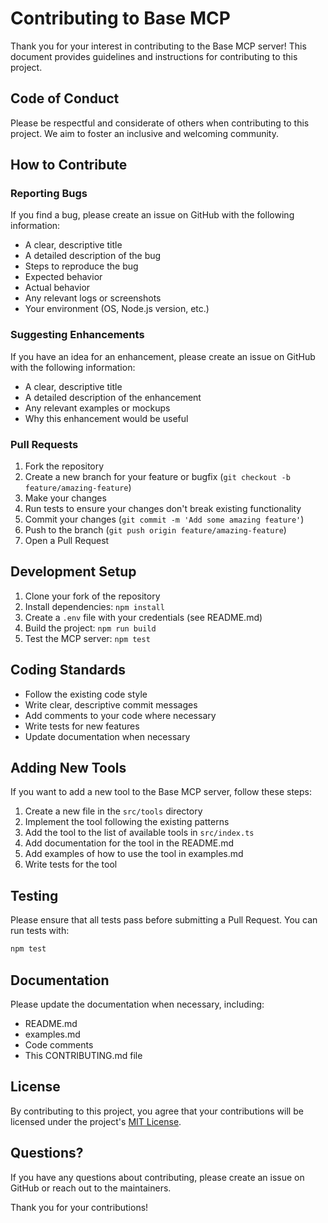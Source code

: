 # Contributing to Base MCP

Thank you for your interest in contributing to the Base MCP server! This document provides guidelines and instructions for contributing to this project.

## Code of Conduct

Please be respectful and considerate of others when contributing to this project. We aim to foster an inclusive and welcoming community.

## How to Contribute

### Reporting Bugs

If you find a bug, please create an issue on GitHub with the following information:

- A clear, descriptive title
- A detailed description of the bug
- Steps to reproduce the bug
- Expected behavior
- Actual behavior
- Any relevant logs or screenshots
- Your environment (OS, Node.js version, etc.)

### Suggesting Enhancements

If you have an idea for an enhancement, please create an issue on GitHub with the following information:

- A clear, descriptive title
- A detailed description of the enhancement
- Any relevant examples or mockups
- Why this enhancement would be useful

### Pull Requests

1. Fork the repository
2. Create a new branch for your feature or bugfix (`git checkout -b feature/amazing-feature`)
3. Make your changes
4. Run tests to ensure your changes don't break existing functionality
5. Commit your changes (`git commit -m 'Add some amazing feature'`)
6. Push to the branch (`git push origin feature/amazing-feature`)
7. Open a Pull Request

## Development Setup

1. Clone your fork of the repository
2. Install dependencies: `npm install`
3. Create a `.env` file with your credentials (see README.md)
4. Build the project: `npm run build`
5. Test the MCP server: `npm test`

## Coding Standards

- Follow the existing code style
- Write clear, descriptive commit messages
- Add comments to your code where necessary
- Write tests for new features
- Update documentation when necessary

## Adding New Tools

If you want to add a new tool to the Base MCP server, follow these steps:

1. Create a new file in the `src/tools` directory
2. Implement the tool following the existing patterns
3. Add the tool to the list of available tools in `src/index.ts`
4. Add documentation for the tool in the README.md
5. Add examples of how to use the tool in examples.md
6. Write tests for the tool

## Testing

Please ensure that all tests pass before submitting a Pull Request. You can run tests with:

```bash
npm test
```

## Documentation

Please update the documentation when necessary, including:

- README.md
- examples.md
- Code comments
- This CONTRIBUTING.md file

## License

By contributing to this project, you agree that your contributions will be licensed under the project's [MIT License](LICENSE).

## Questions?

If you have any questions about contributing, please create an issue on GitHub or reach out to the maintainers.

Thank you for your contributions!
